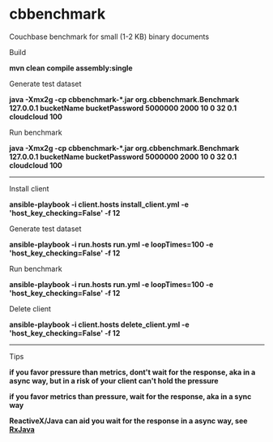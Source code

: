 # cbbenchmark

Couchbase benchmark for small (1-2 KB) binary documents

Build 

 **mvn clean compile assembly:single**

Generate test dataset

  **java -Xmx2g -cp cbbenchmark-*.jar org.cbbenchmark.Benchmark 127.0.0.1 bucketName bucketPassword 5000000 2000 10 0 32 0.1 cloudcloud 100**

Run benchmark

  **java -Xmx2g -cp cbbenchmark-*.jar org.cbbenchmark.Benchmark 127.0.0.1 bucketName bucketPassword 5000000 2000 10 0 32 0.1 cloudcloud 100**
  
---

Install client

  **ansible-playbook -i client.hosts install_client.yml -e 'host_key_checking=False' -f 12**

Generate test dataset

  **ansible-playbook -i run.hosts run.yml -e loopTimes=100 -e 'host_key_checking=False' -f 12**
  
Run benchmark

  **ansible-playbook -i run.hosts run.yml -e loopTimes=100 -e 'host_key_checking=False' -f 12**
  
Delete client
  
  **ansible-playbook -i client.hosts delete_client.yml -e 'host_key_checking=False' -f 12**

---

Tips

  **if you favor pressure than metrics, dont't wait for the response, aka in a async way, but in a risk of your client can't hold the pressure**

  **if you favor metrics than pressure, wait for the response, aka in a sync way**
  
  **ReactiveX/Java can aid you wait for the response in a async way, see [RxJava](https://github.com/ReactiveX/RxJava)**
